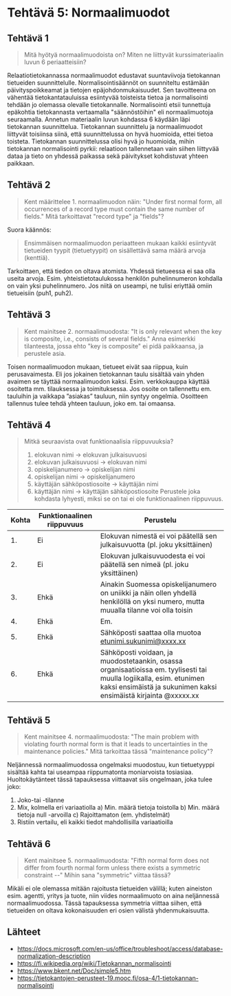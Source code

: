 # Tehtävä 5:  Normaalimuodot

## Tehtävä 1

> Mitä hyötyä normaalimuodoista on? Miten ne liittyvät kurssimateriaalin luvun 6 periaatteisiin?

Relaatiotietokannassa normaalimuodot edustavat suuntaviivoja tietokannan tietueiden suunnittelulle. Normalisointisäännöt on suunniteltu estämään päivityspoikkeamat ja tietojen epäjohdonmukaisuudet. Sen tavoitteena on vähentää tietokantatauluissa esiintyvää toisteista tietoa ja normalisointi tehdään jo olemassa olevalle tietokannalle. Normalisointi etsii tunnettuja epäkohtia tietokannasta vertaamalla "säännöstöihin" eli normaalimuotoja seuraamalla. Annetun materiaalin luvun kohdassa 6 käydään läpi tietokannan suunnittelua. Tietokannan suunnittelu ja normaalimuodot liittyvät toisiinsa siinä, että suunnittelussa on hyvä huomioida, ettei tietoa toisteta. Tietokannan suunnittelussa olisi hyvä jo huomioida, mihin tietokannan normalisointi pyrkii: relaatioon tallennetaan vain siihen liittyvää dataa ja tieto on yhdessä paikassa sekä päivitykset kohdistuvat yhteen paikkaan.

## Tehtävä 2

> Kent määrittelee 1. normaalimuodon näin: "Under first normal form, all occurrences of a record type must contain the same number of fields."
> Mitä tarkoittavat "record type" ja "fields"?

Suora käännös:
> Ensimmäisen normaalimuodon periaatteen mukaan kaikki esiintyvät tietueiden tyypit (tietuetyypit) on sisällettävä sama määrä arvoja (kenttiä).

Tarkoittaen, että tiedon on oltava atomista. Yhdessä tietueessa ei saa olla useita arvoja. Esim. yhteistietotaulukossa henkilön puhelinnumeron kohdalla on vain yksi puhelinnumero. Jos niitä on useampi, ne tulisi eriyttää omiin tietueisiin (puh1, puh2). 

## Tehtävä 3

> Kent mainitsee 2. normaalimuodosta: "It is only relevant when the key is composite, i.e., consists of several fields."
Anna esimerkki tilanteesta, jossa ehto "key is composite" ei pidä paikkaansa, ja perustele asia.

Toisen normaalimuodon mukaan, tietueet eivät saa riippua, kuin perusavaimesta. Eli jos jokainen tietokannan taulu sisältää vain yhden avaimen se täyttää normaalimuodon kaksi. Esim. verkkokauppa käyttää osoitetta mm. tilauksessa ja toimituksessa. Jos osoite on tallennettu em. tauluihin ja vaikkapa ”asiakas” tauluun, niin syntyy ongelmia. Osoitteen tallennus tulee tehdä yhteen tauluun, joko em. tai omaansa. 

## Tehtävä 4

> Mitkä seuraavista ovat funktionaalisia riippuvuuksia?
> 1. elokuvan nimi → elokuvan julkaisuvuosi
> 2. elokuvan julkaisuvuosi → elokuvan nimi
> 3. opiskelijanumero → opiskelijan nimi
> 4. opiskelijan nimi → opiskelijanumero
> 5. käyttäjän sähköpostiosoite → käyttäjän nimi
> 6. käyttäjän nimi → käyttäjän sähköpostiosoite
> Perustele joka kohdasta lyhyesti, miksi se on tai ei ole funktionaalinen riippuvuus.

| Kohta | Funktionaalinen riippuvuus | Perustelu |
--------|---------------------------|-----------|
| 1. | Ei | Elokuvan nimestä ei voi päätellä sen julkaisuvuotta (pl. joku yksittäinen) |
| 2. | Ei | Elokuvan julkaisuvuodesta ei voi päätellä sen nimeä (pl. joku yksittäinen) |
| 3. | Ehkä | Ainakin Suomessa opiskelijanumero on uniikki ja näin ollen yhdellä henkilöllä on yksi numero, mutta muualla tilanne voi olla toisin |
| 4. | Ehkä | Em. |
| 5. | Ehkä | Sähköposti saattaa olla muotoa etunimi.sukunimi@xxxx.xx |
| 6. | Ehkä | Sähköposti voidaan, ja muodostetaankin, osassa organisaatioissa em. tyylisesti tai muulla logiikalla, esim. etunimen kaksi ensimäistä ja sukunimen kaksi ensimäistä kirjainta @xxxxx.xx |


## Tehtävä 5

> Kent mainitsee 4. normaalimuodosta: "The main problem with violating fourth normal form is that it leads to uncertainties in the maintenance policies."
> Mitä tarkoittaa tässä "maintenance policy"?

Neljännessä normaalimuodossa ongelmaksi muodostuu, kun tietuetyyppi sisältää kahta tai useampaa riippumatonta moniarvoista tosiasiaa. Huoltokäytänteet tässä tapauksessa viittaavat siis ongelmaan, joka tulee joko:
 1. Joko-tai -tilanne
 2. Mix, kolmella eri variaatiolla
   a) Min. määrä tietoja toistolla
   b) Min. määrä tietoja null -arvoilla
   c) Rajoittamaton (em. yhdistelmät)
 3. Ristiin vertailu, eli kaikki tiedot mahdollisilla variaatioilla

## Tehtävä 6

> Kent mainitsee 5. normaalimuodosta: "Fifth normal form does not differ from fourth normal form unless there exists a symmetric constraint --"
> Mihin sana "symmetric" viittaa tässä?

Mikäli ei ole olemassa mitään rajoitusta tietueiden välillä; kuten aineiston esim. agentti, yritys ja tuote, niin viides normaalimuoto on aina neljännessä normaalimuodossa. Tässä tapauksessa symmetria viittaa siihen, että tietueiden on oltava kokonaisuuden eri osien välistä yhdenmukaisuutta. 

## Lähteet

- https://docs.microsoft.com/en-us/office/troubleshoot/access/database-normalization-description
- https://fi.wikipedia.org/wiki/Tietokannan_normalisointi
- https://www.bkent.net/Doc/simple5.htm
- https://tietokantojen-perusteet-19.mooc.fi/osa-4/1-tietokannan-normalisointi
